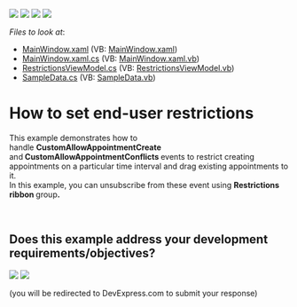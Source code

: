 <!-- default badges list -->
![](https://img.shields.io/endpoint?url=https://codecentral.devexpress.com/api/v1/VersionRange/128656107/21.1.5%2B)
[![](https://img.shields.io/badge/Open_in_DevExpress_Support_Center-FF7200?style=flat-square&logo=DevExpress&logoColor=white)](https://supportcenter.devexpress.com/ticket/details/T565891)
[![](https://img.shields.io/badge/📖_How_to_use_DevExpress_Examples-e9f6fc?style=flat-square)](https://docs.devexpress.com/GeneralInformation/403183)
[![](https://img.shields.io/badge/💬_Leave_Feedback-feecdd?style=flat-square)](#does-this-example-address-your-development-requirementsobjectives)
<!-- default badges end -->
<!-- default file list -->
*Files to look at*:

* [MainWindow.xaml](./CS/WpfApplication1/MainWindow.xaml) (VB: [MainWindow.xaml](./VB/WpfApplication1/MainWindow.xaml))
* [MainWindow.xaml.cs](./CS/WpfApplication1/MainWindow.xaml.cs) (VB: [MainWindow.xaml.vb](./VB/WpfApplication1/MainWindow.xaml.vb))
* [RestrictionsViewModel.cs](./CS/WpfApplication1/RestrictionsViewModel.cs) (VB: [RestrictionsViewModel.vb](./VB/WpfApplication1/RestrictionsViewModel.vb))
* [SampleData.cs](./CS/WpfApplication1/SampleData.cs) (VB: [SampleData.vb](./VB/WpfApplication1/SampleData.vb))
<!-- default file list end -->
# How to set end-user restrictions


This example demonstrates how to handle <strong>CustomAllowAppointmentCreate </strong>and<strong> CustomAllowAppointmentConflicts </strong>events to restrict creating appointments on a particular time interval and drag existing appointments to it. <br>In this example, you can unsubscribe from these event using <strong>Restrictions ribbon </strong>group<strong>. </strong>

<br/>


<!-- feedback -->
## Does this example address your development requirements/objectives?

[<img src="https://www.devexpress.com/support/examples/i/yes-button.svg"/>](https://www.devexpress.com/support/examples/survey.xml?utm_source=github&utm_campaign=wpf-scheduler-apply-end-user-restrictions&~~~was_helpful=yes) [<img src="https://www.devexpress.com/support/examples/i/no-button.svg"/>](https://www.devexpress.com/support/examples/survey.xml?utm_source=github&utm_campaign=wpf-scheduler-apply-end-user-restrictions&~~~was_helpful=no)

(you will be redirected to DevExpress.com to submit your response)
<!-- feedback end -->
